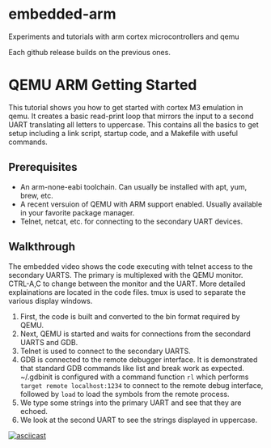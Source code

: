 # embedded-arm
Experiments and tutorials with arm cortex microcontrollers and qemu

Each github release builds on the previous ones.

QEMU ARM Getting Started
========================
This tutorial shows you how to get started with cortex M3 emulation in qemu. It creates a basic read-print loop
that mirrors the input to a second UART translating all letters to uppercase. This contains all the basics to get
setup including a link script, startup code, and a Makefile with useful commands.

Prerequisites
-------------
* An arm-none-eabi toolchain. Can usually be installed with apt, yum, brew, etc.
* A recent versuion of QEMU with ARM support enabled. Usually available in your favorite package manager.
* Telnet, netcat, etc. for connecting to the secondary UART devices.

Walkthrough
-----------
The embedded video shows the code executing with telnet access to the secondary UARTS. The primary is multiplexed
with the QEMU monitor. CTRL-A,C to change between the monitor and the UART. More detailed explainations are located
in the code files. tmux is used to separate the various display windows.

1. First, the code is built and converted to the bin format required by QEMU.
1. Next, QEMU is started and waits for connections from the secondard UARTS and GDB.
1. Telnet is used to connect to the secondary UARTS.
1. GDB is connected to the remote debugger interface. It is demonstrated that standard GDB commands like list and break
work as expected. ~/.gdbinit is configured with a command function `rl` which performs `target remote localhost:1234` to connect to the remote debug interface, followed by `load` to load the symbols from the remote process.
1. We type some strings into the primary UART and see that they are echoed.
1. We look at the second UART to see the strings displayed in uppercase.

[![asciicast](https://asciinema.org/a/d1h147knOmPUMve7F0vQwgWee.png)](https://asciinema.org/a/d1h147knOmPUMve7F0vQwgWee)
